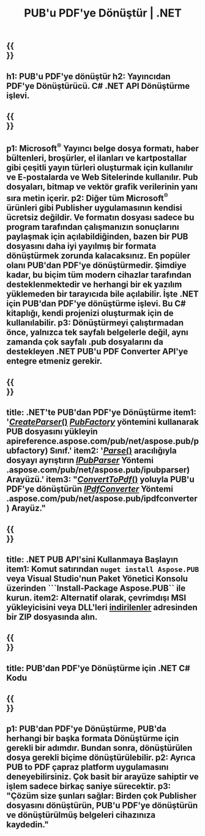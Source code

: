﻿---
translation: true
template: /_templates/conversion-child-net.md
title: PUB'u PDF'ye Dönüştür | .NET
description: Windows, Linux ve Mac OS X üzerinde .NET API kullanarak PUB'u PDF'ye dönüştürün. Kendi çözümünüze entegre edilmesi kolay olan yayıncı dönüştürme işlevi.
url: /net/conversion/pub-to-pdf/
metakeywords: pub'ı pdf net'e, pub'ı pdf ağına dönüştürme, pub'ı pdf'ye c# dönüştürücü, pub'ı pdf c#'ye, pub'ı pdf c#'ye dönüştürme
family: pub
platformtag: net
feature: conversion
---

{{<section banner>}}
---
h1: PUB'u PDF'ye dönüştür
h2: Yayıncıdan PDF'ye Dönüştürücü. С# .NET API Dönüştürme işlevi.
---

{{<section overview>}}
---
p1: Microsoft<sup>®</sup> Yayıncı belge dosya formatı, haber bültenleri, broşürler, el ilanları ve kartpostallar gibi çeşitli yayın türleri oluşturmak için kullanılır ve E-postalarda ve Web Sitelerinde kullanılır. Pub dosyaları, bitmap ve vektör grafik verilerinin yanı sıra metin içerir.
p2: Diğer tüm Microsoft<sup>®</sup> ürünleri gibi Publisher uygulamasının kendisi ücretsiz değildir. Ve formatın dosyası sadece bu program tarafından çalışmanızın sonuçlarını paylaşmak için açılabildiğinden, bazen bir PUB dosyasını daha iyi yayılmış bir formata dönüştürmek zorunda kalacaksınız. En popüler olanı PUB'dan PDF'ye dönüştürmedir. Şimdiye kadar, bu biçim tüm modern cihazlar tarafından desteklenmektedir ve herhangi bir ek yazılım yüklemeden bir tarayıcıda bile açılabilir. İşte .NET için PUB'dan PDF'ye dönüştürme işlevi. Bu C# kitaplığı, kendi projenizi oluşturmak için de kullanılabilir.
p3: Dönüştürmeyi çalıştırmadan önce, yalnızca tek sayfalı belgelerle değil, aynı zamanda çok sayfalı .pub dosyalarını da destekleyen .NET PUB'u PDF Converter API'ye entegre etmeniz gerekir.
---

{{<section feature1>}}
---
title: .NET'te PUB'dan PDF'ye Dönüştürme
item1: '[*CreateParser*()](https://reference.aspose.com/pub/net/aspose.pub/pubfactory/methods/createparser/index) [*PubFactory*](https://) yöntemini kullanarak PUB dosyasını yükleyin apireference.aspose.com/pub/net/aspose.pub/pubfactory) Sınıf.'
item2: '[*Parse*()](https://reference.aspose.com/pub/net/aspose.pub/ipubparser/methods/parse) aracılığıyla dosyayı ayrıştırın [*IPubParser*](https://apireference) Yöntemi .aspose.com/pub/net/aspose.pub/ipubparser) Arayüzü.'
item3: "[*ConvertToPdf*()](https://reference.aspose.com/pub/net/aspose.pub/ipdfconverter/methods/converttopdf) yoluyla PUB'u PDF'ye dönüştürün [*IPdfConverter*](https://apireference) Yöntemi .aspose.com/pub/net/aspose.pub/ipdfconverter) Arayüz."
---

{{<section feature2>}}
---
title: .NET PUB API'sini Kullanmaya Başlayın
item1: Komut satırından ```nuget install Aspose.PUB``` veya Visual Studio'nun Paket Yönetici Konsolu üzerinden ```Install-Package Aspose.PUB`` ile kurun.
item2: Alternatif olarak, çevrimdışı MSI yükleyicisini veya DLL'leri [indirilenler](https://releases.aspose.com/pub/net) adresinden bir ZIP dosyasında alın.
---

{{<section codeexample>}}
---
title: PUB'dan PDF'ye Dönüştürme için .NET C# Kodu
---

{{<section summary>}}
---
p1: PUB'dan PDF'ye Dönüştürme, PUB'da herhangi bir başka formata Dönüştürme için gerekli bir adımdır. Bundan sonra, dönüştürülen dosya gerekli biçime dönüştürülebilir.
p2: Ayrıca PUB to PDF çapraz platform uygulamasını deneyebilirsiniz. Çok basit bir arayüze sahiptir ve işlem sadece birkaç saniye sürecektir.
p3: "Çözüm size şunları sağlar: Birden çok Publisher dosyasını dönüştürün, PUB'u PDF'ye dönüştürün ve dönüştürülmüş belgeleri cihazınıza kaydedin."
---
